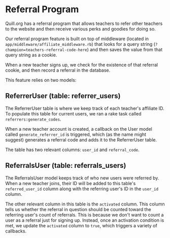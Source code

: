 # Referral Program

Quill.org has a referral program that allows teachers to refer other teachers
to the website and then receive various perks and goodies for doing so.

Our referral program feature is built on top of middleware (located in
`app/middleware/affiliate_middleware.rb`) that looks for a query string
(`?champion=teachers-referral-code-here`) and then saves the value from that
query string as a cookie.

When a new teacher signs up, we check for the existence of that referral
cookie, and then record a referral in the database.

This feature relies on two models:

## ReferrerUser (table: referrer_users)

The ReferrerUser table is where we keep track of each teacher's affiliate ID.
To populate this table for current users, we ran a rake task called
`referrers:generate_codes`.

When a new teacher account is created, a callback on the User model called
`generate_referrer_id` is triggered, which (as the name might suggest)
generates a referral code and adds it to the ReferrerUser table.

The table has two relevant columns: `user_id` and `referral_code`.

## ReferralsUser (table: referrals_users)

The ReferralsUser model keeps track of who new users were referred by. When a
new teacher joins, their ID will be added to this table's `referred_user_id`
column along with the referring user's ID in the `user_id` column.

The other relevant column in this table is the `activated` column. This column
tells us whether the referral in question should be counted toward the referring
user's count of referrals. This is because we don't want to count a user as a
referral just for signing up. Instead, once an activation condition is met, we
update the `activated` column to `true`, which triggers a variety of callbacks.
